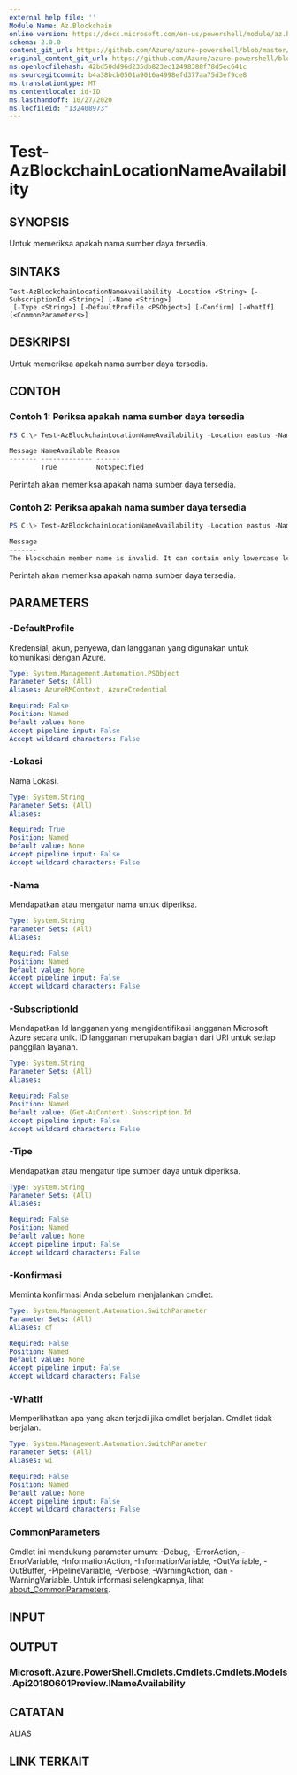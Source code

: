 ```yaml
---
external help file: ''
Module Name: Az.Blockchain
online version: https://docs.microsoft.com/en-us/powershell/module/az.blockchain/test-azblockchainlocationnameavailability
schema: 2.0.0
content_git_url: https://github.com/Azure/azure-powershell/blob/master/src/Blockchain/help/Test-AzBlockchainLocationNameAvailability.md
original_content_git_url: https://github.com/Azure/azure-powershell/blob/master/src/Blockchain/help/Test-AzBlockchainLocationNameAvailability.md
ms.openlocfilehash: 42bd50dd96d235db823ec12498388f78d5ec641c
ms.sourcegitcommit: b4a38bcb0501a9016a4998efd377aa75d3ef9ce8
ms.translationtype: MT
ms.contentlocale: id-ID
ms.lasthandoff: 10/27/2020
ms.locfileid: "132408973"
---
```

# Test-AzBlockchainLocationNameAvailability

## SYNOPSIS
Untuk memeriksa apakah nama sumber daya tersedia.

## SINTAKS

```
Test-AzBlockchainLocationNameAvailability -Location <String> [-SubscriptionId <String>] [-Name <String>]
 [-Type <String>] [-DefaultProfile <PSObject>] [-Confirm] [-WhatIf] [<CommonParameters>]
```

## DESKRIPSI
Untuk memeriksa apakah nama sumber daya tersedia.

## CONTOH

### Contoh 1: Periksa apakah nama sumber daya tersedia
```powershell
PS C:\> Test-AzBlockchainLocationNameAvailability -Location eastus -Name erw123 -type Microsoft.Blockchain/blockchainMembers

Message NameAvailable Reason
------- ------------- ------
        True          NotSpecified
```

Perintah akan memeriksa apakah nama sumber daya tersedia.

### Contoh 2: Periksa apakah nama sumber daya tersedia
```powershell
PS C:\> Test-AzBlockchainLocationNameAvailability -Location eastus -Name 123 -Type Microsoft.Blockchain/blockchainMembers

Message                                                                                                                                                                             NameAvailable Reason
-------                                                                                                                                                                             ------------- ------
The blockchain member name is invalid. It can contain only lowercase letters and numbers. The first character must be a letter. The value must be between 2 and 20 characters long. False         Invalid
```

Perintah akan memeriksa apakah nama sumber daya tersedia.

## PARAMETERS

### -DefaultProfile
Kredensial, akun, penyewa, dan langganan yang digunakan untuk komunikasi dengan Azure.

```yaml
Type: System.Management.Automation.PSObject
Parameter Sets: (All)
Aliases: AzureRMContext, AzureCredential

Required: False
Position: Named
Default value: None
Accept pipeline input: False
Accept wildcard characters: False
```

### -Lokasi
Nama Lokasi.

```yaml
Type: System.String
Parameter Sets: (All)
Aliases:

Required: True
Position: Named
Default value: None
Accept pipeline input: False
Accept wildcard characters: False
```

### -Nama
Mendapatkan atau mengatur nama untuk diperiksa.

```yaml
Type: System.String
Parameter Sets: (All)
Aliases:

Required: False
Position: Named
Default value: None
Accept pipeline input: False
Accept wildcard characters: False
```

### -SubscriptionId
Mendapatkan Id langganan yang mengidentifikasi langganan Microsoft Azure secara unik.
ID langganan merupakan bagian dari URI untuk setiap panggilan layanan.

```yaml
Type: System.String
Parameter Sets: (All)
Aliases:

Required: False
Position: Named
Default value: (Get-AzContext).Subscription.Id
Accept pipeline input: False
Accept wildcard characters: False
```

### -Tipe
Mendapatkan atau mengatur tipe sumber daya untuk diperiksa.

```yaml
Type: System.String
Parameter Sets: (All)
Aliases:

Required: False
Position: Named
Default value: None
Accept pipeline input: False
Accept wildcard characters: False
```

### -Konfirmasi
Meminta konfirmasi Anda sebelum menjalankan cmdlet.

```yaml
Type: System.Management.Automation.SwitchParameter
Parameter Sets: (All)
Aliases: cf

Required: False
Position: Named
Default value: None
Accept pipeline input: False
Accept wildcard characters: False
```

### -WhatIf
Memperlihatkan apa yang akan terjadi jika cmdlet berjalan.
Cmdlet tidak berjalan.

```yaml
Type: System.Management.Automation.SwitchParameter
Parameter Sets: (All)
Aliases: wi

Required: False
Position: Named
Default value: None
Accept pipeline input: False
Accept wildcard characters: False
```

### CommonParameters
Cmdlet ini mendukung parameter umum: -Debug, -ErrorAction, -ErrorVariable, -InformationAction, -InformationVariable, -OutVariable, -OutBuffer, -PipelineVariable, -Verbose, -WarningAction, dan -WarningVariable. Untuk informasi selengkapnya, lihat [about_CommonParameters](http://go.microsoft.com/fwlink/?LinkID=113216).

## INPUT

## OUTPUT

### Microsoft.Azure.PowerShell.Cmdlets.Cmdlets.Cmdlets.Models.Api20180601Preview.INameAvailability

## CATATAN

ALIAS

## LINK TERKAIT

